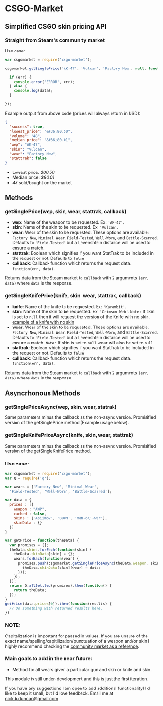 # CSGO-Market

## Simplified CSGO skin pricing API

### Straight from Steam's community market

Use case:

```js
var csgomarket = require('csgo-market');

csgomarket.getSinglePrice('AK-47', 'Vulcan', 'Factory New', null, function (err, data) {

  if (err) {
    console.error('ERROR', err);
  } else {
    console.log(data);
  }

});
```

Example output from above code (prices will always return in USD):

```json
{
  "success": true,
  "lowest_price": "&#36;80.50",
  "volume": "48",
  "median_price": "&#36;80.01",
  "wep": "AK-47",
  "skin": "Vulcan",
  "wear": "Factory New",
  "stattrak": false
}
```
- Lowest price: *$80.50*
- Median price: *$80.01*
- *48* sold/bought on the market

## Methods

### getSinglePrice(wep, skin, wear, stattrak, callback)

- **wep**: Name of the weapon to be requested. Ex: `'AK-47'`.
- **skin**: Name of the skin to be requested. Ex: `'Vulcan'`.
- **wear**: Wear of the skin to be requested. These options are available: `Factory New`, `Minimal Wear`, `Field-Tested`, `Well-Worn`, and `Battle-Scarred`. Defaults to `'Field-Tested'` but a Levenshtein distance will be used to ensure a match.
- **stattrak**: Boolean which signifies if you want StatTrak to be included in the request or not. Defaults to `false`
- **callback**: Callback function which returns the request data. `function(err, data)`.

Returns data from the Steam market to `callback` with 2 arguments `(err, data)` where `data` is the response.

### getSingleKnifePrice(knife, skin, wear, stattrak, callback)
- **knife**: Name of the knife to be requested. Ex: `'Karambit'`.
- **skin**: Name of the skin to be requested. Ex: `'Crimson Web'`. `Note:` If skin is set to `null` then it will request the version of the Knife with no skin. [example of a knife with no skin](http://steamcommunity.com/market/listings/730/★%20Karambit)
- **wear**: Wear of the skin to be requested. These options are available: `Factory New`, `Minimal Wear`, `Field-Tested`, `Well-Worn`, and `Battle-Scarred`. Defaults to `'Field-Tested'` but a Levenshtein distance will be used to ensure a match. `Note:` If skin is set to `null` wear will also be set to `null`.
- **stattrak**: Boolean which signifies if you want StatTrak to be included in the request or not. Defaults to `false`
- **callback**: Callback function which returns the request data. `function(err, data)`.

Returns data from the Steam market to `callback` with 2 arguments `(err, data)` where `data` is the response.

## Asyncrhonous Methods

### getSinglePriceAsync(wep, skin, wear, statrak)

Same parameters minus the callback as the non-async version.
Promisified version of the getSinglePrice method (Example usage below).

### getSingleKnifePriceAsync(knife, skin, wear, stattrak)

Same parameters minus the callback as the non-async version.
Promisified version of the getSingleKnifePrice method.

### Use case:

```js
var csgomarket = require('csgo-market');
var Q = require('q');

var wears = ['Factory New', 'Minimal Wear',
  'Field-Tested', 'Well-Worn', 'Battle-Scarred'];

var data = {
  prices : [{
    weapon : "AWP",
    cached : false,
    skins : ['Asiimov', 'BOOM', 'Man-o\'-war'],
    skinData : {}
  }]
}

var getPrice = function(theData) {
  var promises = [];
  theData.skins.forEach(function(skin) {
    theData.skinData[skin] = {};
    wears.forEach(function(wear) {
      promises.push(csgomarket.getSinglePriceAsync(theData.weapon, skin, wear, false).then(function(data) {
        theData.skinData[skin][wear] = data;
      }));
    });
  });
  return Q.allSettled(promises).then(function() {
    return theData;
  });
}
getPrice(data.prices[0]).then(function(results) {
  // Do something with returned results here.
})
```


### NOTE:
Capitalization is important for passed in values. If you are unsure of the exact name/spelling/capitilization/punctuation of a weapon and/or skin I highly recommend checking the [community market as a reference](http://steamcommunity.com/market/).


### Main goals to add in the near future:
- Method for all wears given a particular gun and skin or knife and skin.

This module is still under-development and this is just the first iteration.

If you have any suggestions I am open to add additional functionality! I'd like to keep it small, but I'd love feedback. Email me at nick.b.duncan@gmail.com
